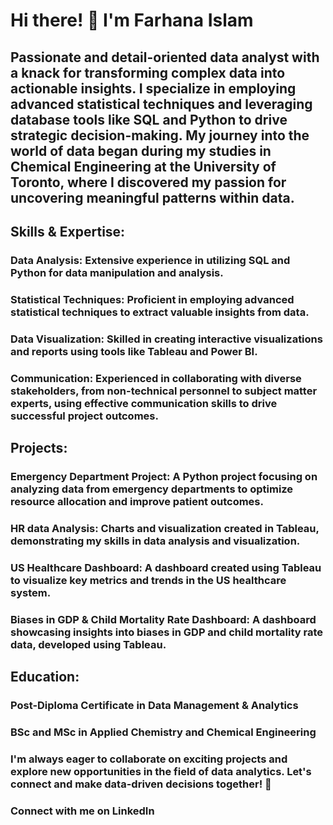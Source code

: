 # Hi there! 👋 I'm Farhana Islam
## Passionate and detail-oriented data analyst with a knack for transforming complex data into actionable insights. I specialize in employing advanced statistical techniques and leveraging database tools like SQL and Python to drive strategic decision-making. My journey into the world of data began during my studies in Chemical Engineering at the University of Toronto, where I discovered my passion for uncovering meaningful patterns within data.

## Skills & Expertise:
### Data Analysis: Extensive experience in utilizing SQL and Python for data manipulation and analysis.
### Statistical Techniques: Proficient in employing advanced statistical techniques to extract valuable insights from data.
### Data Visualization: Skilled in creating interactive visualizations and reports using tools like Tableau and Power BI.
### Communication: Experienced in collaborating with diverse stakeholders, from non-technical personnel to subject matter experts, using effective communication skills to drive successful project outcomes.
## Projects:
### Emergency Department Project: A Python project focusing on analyzing data from emergency departments to optimize resource allocation and improve patient outcomes.
### HR data Analysis: Charts and visualization created in Tableau, demonstrating my skills in data analysis and visualization.
### US Healthcare Dashboard: A dashboard created using Tableau to visualize key metrics and trends in the US healthcare system.
### Biases in GDP & Child Mortality Rate Dashboard: A dashboard showcasing insights into biases in GDP and child mortality rate data, developed using Tableau.
## Education:
### Post-Diploma Certificate in Data Management & Analytics
### BSc and MSc in Applied Chemistry and Chemical Engineering
### I'm always eager to collaborate on exciting projects and explore new opportunities in the field of data analytics. Let's connect and make data-driven decisions together! 🚀

### Connect with me on LinkedIn

<!---
Farhanaislam1/Farhanaislam1 is a ✨ special ✨ repository because its `README.md` (this file) appears on your GitHub profile.
You can click the Preview link to take a look at your changes.
--->
